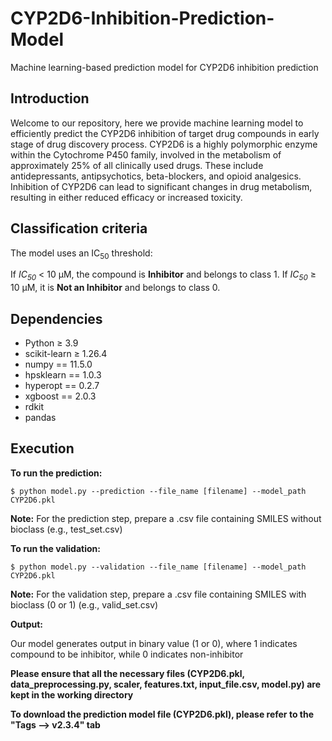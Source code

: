# CYP2D6-Inhibition-Prediction-Model
Machine learning-based prediction model for CYP2D6 inhibition prediction

## Introduction ## 

Welcome to our repository, here we provide machine learning model to efficiently predict the CYP2D6 inhibition of target drug compounds in early stage of drug discovery process. CYP2D6 is a highly polymorphic enzyme within the Cytochrome P450 family, involved in the metabolism of approximately 25% of all clinically used drugs. These include antidepressants, antipsychotics, beta-blockers, and opioid analgesics. Inhibition of CYP2D6 can lead to significant changes in drug metabolism, resulting in either reduced efficacy or increased toxicity. 

## Classification criteria ##

The model uses an IC<sub>50</sub> threshold:

</strong> If <em>IC<sub>50</sub></em> < 10 μM, the compound is <strong>Inhibitor</strong> and belongs to class 1. If <em>IC<sub>50</sub></em> ≥ 10 μM, it is <strong>Not an Inhibitor</strong> and belongs to class 0.

## Dependencies ##

- Python ≥ 3.9
- scikit-learn ≥ 1.26.4
- numpy == 11.5.0
- hpsklearn == 1.0.3
- hyperopt == 0.2.7
- xgboost == 2.0.3
- rdkit
- pandas

## Execution ##
**To run the prediction:**

```
$ python model.py --prediction --file_name [filename] --model_path CYP2D6.pkl
```
<strong>Note:</strong> For the prediction step, prepare a .csv file containing SMILES without bioclass (e.g., test_set.csv)

**To run the validation:**

```
$ python model.py --validation --file_name [filename] --model_path CYP2D6.pkl
```
<strong>Note:</strong> For the validation step, prepare a .csv file containing SMILES with bioclass (0 or 1) (e.g., valid_set.csv)

**Output:**

Our model generates output in binary value (1 or 0), where 1 indicates compound to be inhibitor, while 0 indicates non-inhibitor
 
**Please ensure that all the necessary files (CYP2D6.pkl, data_preprocessing.py, scaler, features.txt, input_file.csv, model.py) are kept in the working directory**

**To download the prediction model file (CYP2D6.pkl), please refer to the "Tags --> v2.3.4" tab**
